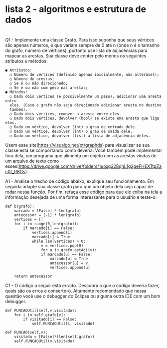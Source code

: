 # lista 2 - algoritmos e estrutura de dados
# 

Q1 - Implemente uma classe Grafo. Para isso suponha que seus vértices são apenas
números, e que variam sempre de 0 até n (onde n é o tamanho do grafo, número de
vértices), portanto use lista de adjacências para mapear as arestas. Sua classe deve conter
pelo menos os seguintes atributos e métodos:

    ● Atributos:
      ○ Número de vértices (definido apenas inicialmente, não alterável);
      ○ Número de arestas;
      ○ Se é ou não direcionado;
      ○ Se é ou não com peso nas arestas;
    ● Métodos:
      ○ Dado dois vértices (e possivelmente um peso), adicionar uma aresta entre
      eles. (Caso o grafo não seja direcionado adicionar aresta no destino
      também).
      ○ Dado dois vértices, remover a aresta entre eles​.
      ○ Dado dois vértices, devolver (bool) se existe uma aresta que liga eles​.
      ○ Dado um vértice, devolver (int) o grau de entrada dele​.
      ○ Dado um vértice, devolver (int) o grau de saída dele​.
      ○ Dado um vértice, devolver (list) a lista de adjacência deles.

Usem esse site(https://visualgo.net/pt/graphds) para visualizar se sua classe está se comportando como deveria. Você
também pode implementar fora dela, um programa que alimenta um objeto com as arestas
vindas de um arquivo de texto como esses(https://drive.google.com/drive/folders/1uoxg328qhL1g2geFHEXTtpZac0t_RBGs).

A1 - ​Analise o trecho de código abaixo, explique seu funcionamento. Em seguida adapte
sua classe grafo para que um objeto dela seja capaz de rodar nessa função. Por fim, refaça
esse código para que ele exiba na tela a informação desejada de uma forma interessante
para o usuário e teste-o.

    def b(grafo):
        marcado = [False] * len(grafo)
        antecessor = [-1] * len(grafo)
        vertices = []
        for i in range(0,len(grafo)):
            if marcado[i] == False:
                vertices.append(i)
                marcado[i] = True
                while len(vertices) > 0:
                    v = vertices.pop(0)
                    for u in grafo.getAdj(v):
                    if marcado[u] == False:
                        marcado[u] = True
                        antecessor[u] = v
                        vertices.append(u)

        return antecessor


C1 - ​O código a seguir está errado​. Descubra o que o código deveria fazer, quais são os
erros e conserte-o. Altamente recomendado que nessa questão você use o debugger do
Eclipse ou alguma outra IDE com um bom debugger.

    def FUNCAOUtil(self,v,visitado):
        for i in self.grafo[v]:
            if visitado[i] == False:
                self.FUNCAOUtil(i, visitado)

    def FUNCAO(self,v):
        visitado = [False]*(len(self.grafo))
        self.FUNCAOUtil(v,visitado)
